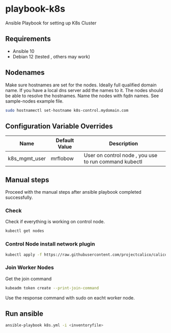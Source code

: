 # playbook-k8s
Ansible Playbook for setting up K8s Cluster

## Requirements
* Ansible 10
* Debian 12 (tested , others may work)

## Nodenames
Make sure hostnames are set for the nodes. Ideally full qualified domain name.
If you have a local dns server add the names to it. 
The nodes should be able to resolve the hostnames.
Name the nodes with fqdn names. See sample-nodes example file.

```bash
sudo hostnamectl set-hostname k8s-control.mydomain.com
```

## Configuration Variable Overrides

| Name | Default Value | Description |
| --- | --- | --- |
| k8s_mgmt_user | mrflobow | User on control node , you use to run command kubectl |


## Manual steps

Proceed with the manual steps after ansible playbook completed successfully.

### Check

Check if everything is working on control node.

```bash
kubectl get nodes
```

### Control Node install network plugin
```bash
kubectl apply -f https://raw.githubusercontent.com/projectcalico/calico/v3.28.0/manifests/calico.yaml
```

### Join Worker Nodes

Get the join command 

```bash
kubeadm token create --print-join-command
```

Use the response command with sudo on eacht worker node.

## Run ansible

```bash
ansible-playbook k8s.yml -i <inventoryfile>
```